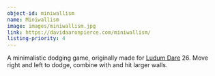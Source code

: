 ```yaml
---
object-id: miniwallism
name: Miniwallism
image: images/miniwallism.jpg
link: https://davidaaronpierce.com/miniwallism/
listing-priority: 4
---
```


A minimalistic dodging game, originally made for [Ludum Dare](http://ludumdare.com/) 26. Move right and left to dodge, combine with and hit larger walls.

